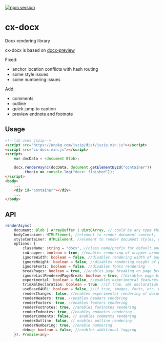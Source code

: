 [![npm version](https://badge.fury.io/js/cx-docx.svg)](https://www.npmjs.com/package/cx-docx)

# cx-docx
Docx rendering library

cx-docx is based on [docx-preview](https://github.com/VolodymyrBaydalka/docxjs)

Fixed:
+ anchor location conflicts with hash routing
+ some style issues
+ some numbering issues

Add:
+ comments
+ outline
+ quick jump to caption
+ preview endnote and footnote

Usage
-----
```html
<!--lib uses jszip-->
<script src="https://unpkg.com/jszip/dist/jszip.min.js"></script>
<script src="cx-docx.min.js"></script>
<script>
    var docData = <document Blob>;

    docx.renderAsync(docData, document.getElementById("container"))
        .then(x => console.log("docx: finished"));
</script>
<body>
    ...
    <div id="container"></div>
    ...
</body>
```
API
---
```ts
renderAsync(
    document: Blob | ArrayBuffer | Uint8Array, // could be any type that supported by JSZip.loadAsync
    bodyContainer: HTMLElement, //element to render document content,
    styleContainer: HTMLElement, //element to render document styles, numbeings, fonts. If null, bodyContainer will be used.
    options: {
        className: string = "docx", //class name/prefix for default and document style classes
        inWrapper: boolean = true, //enables rendering of wrapper around document content
        ignoreWidth: boolean = false, //disables rendering width of page
        ignoreHeight: boolean = false, //disables rendering height of page
        ignoreFonts: boolean = false, //disables fonts rendering
        breakPages: boolean = true, //enables page breaking on page breaks
        ignoreLastRenderedPageBreak: boolean = true, //disables page breaking on lastRenderedPageBreak elements
        experimental: boolean = false, //enables experimental features (tab stops calculation)
        trimXmlDeclaration: boolean = true, //if true, xml declaration will be removed from xml documents before parsing
        useBase64URL: boolean = false, //if true, images, fonts, etc. will be converted to base 64 URL, otherwise URL.createObjectURL is used
        renderChanges: false, //enables experimental rendering of document changes (inserions/deletions)
        renderHeaders: true, //enables headers rendering
        renderFooters: true, //enables footers rendering
        renderFootnotes: true, //enables footnotes rendering
        renderEndnotes: true, //enables endnotes rendering
        renderComments: false, // enables comments rendering
        renderOutline: false, // enables outline rendering
        renderNumbering: true, //enable numbering
        debug: boolean = false, //enables additional logging
    }): Promise<any>
```

